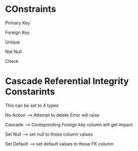 # COnstraints

Primary Key

Foreign Key

Unique 

Not Null

Check

# Cascade Referential Integrity Constarints

This can be set to 4 types

No Action  --> Attempt to delete Error will raise

Cascade --> Coresponding Foreign key column will get impact

Set Null  --> set null to those column values


Set Default --> set default values to those FK column 




